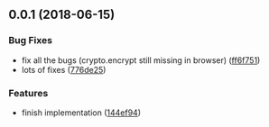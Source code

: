 <a name="0.0.1"></a>
## 0.0.1 (2018-06-15)


### Bug Fixes

* fix all the bugs (crypto.encrypt still missing in browser) ([ff6f751](https://github.com/mkg20001/libp2p-exchange-rendezvous/commit/ff6f751))
* lots of fixes ([776de25](https://github.com/mkg20001/libp2p-exchange-rendezvous/commit/776de25))


### Features

* finish implementation ([144ef94](https://github.com/mkg20001/libp2p-exchange-rendezvous/commit/144ef94))



